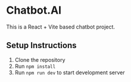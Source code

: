 # Chatbot.AI

This is a React + Vite based chatbot project.

## Setup Instructions
1. Clone the repository
2. Run `npm install`
3. Run `npm run dev` to start development server

